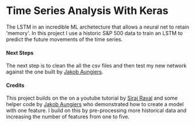 # Time Series Analysis With Keras

The LSTM in an incredible ML archetecture that allows a neural net to retain 'memory'. In this project I use a historic S&P 500 data to train an LSTM to predict the future movements of the time series. 


#### Next Steps
The next step is to clean the all the csv files and then test my new network against the one built by [Jakob Aungiers](https://github.com/jaungiers). 

#### Credits
This project builds on the on a youtube tutorial by [Siraj Raval](https://github.com/llSourcell) and some helper code by [Jakob Aungiers](https://github.com/jaungiers) who demonstrated how to create a model with one feature. I build on this by pre-processing more historical data and increasing the number of features from one to five.



